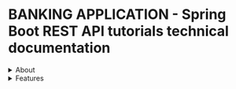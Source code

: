 # BANKING APPLICATION - Spring Boot REST API tutorials technical documentation

<details>
<summary>About</summary><br>
This is a simple REST API that does basic crud operations.
<br><br>
</details>

<details>
<summary>Features</summary><br>
  <ol>
    <li>Fetch all customers with pagination</li>
    <li>Get customer by account number</li>
    <li>Search customers by field name, with pagination</li>
    <li>Create account for customers</li>
    <li>Update customers by account number</li>
    <li>Delete customer by account number</li>
    <li>Transfer credit from one acc number to another</li>
  </ol>
<br><br>
</details>


